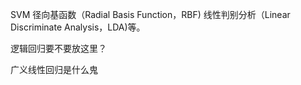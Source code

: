 
SVM
径向基函数（Radial Basis Function，RBF)
线性判别分析（Linear Discriminate Analysis，LDA)等。


逻辑回归要不要放这里？

广义线性回归是什么鬼
